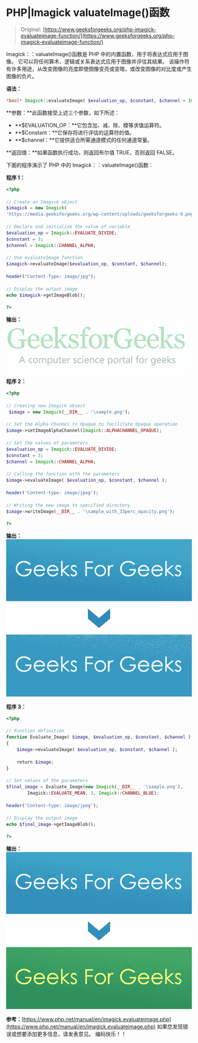 # PHP|Imagick valuateImage()函数

> Original: [https://www.geeksforgeeks.org/php-imagick-evaluateimage-function/](https://www.geeksforgeeks.org/php-imagick-evaluateimage-function/)

Imagick：：valuateImage()函数是 PHP 中的内置函数，用于将表达式应用于图像。 它可以将任何算术、逻辑或关系表达式应用于图像并评估其结果。 该操作符有许多用途，从改变图像的亮度即使图像变亮或变暗，或改变图像的对比度或产生图像的负片。

**语法：**

```php
*bool* Imagick::evaluateImage( $evaluation_op, $constant, $channel = Imagick::CHANNEL_DEFAULT )
```

**参数：**此函数接受上述三个参数，如下所述：

*   **$EVALUATION_OP：**它包含加、减、除、模等求值运算符。
*   **$Constant：**它保存将进行评估的运算符的值。
*   **$channel：**它提供适合所需通道模式的任何通道常量。

**返回值：**如果函数执行成功，则返回布尔值 TRUE，否则返回 FALSE。

下面的程序演示了 PHP 中的 Imagick：：valuateImage()函数：

**程序 1：**

```php
<?php  

// Create an Imagick object  
$imagick = new Imagick(  
'https://media.geeksforgeeks.org/wp-content/uploads/geeksforgeeks-9.png');  

// Declare and initialize the value of variable
$evaluation_op = Imagick::EVALUATE_DIVIDE;
$constant = 3;
$channel = Imagick::CHANNEL_ALPHA;

// Use evaluateImage function  
$imagick->evaluateImage($evaluation_op, $constant, $channel);  

header("Content-Type: image/jpg");  

// Display the output image  
echo $imagick->getImageBlob();  

?>  
```

**输出：**
![](img/deaea876fe3977ab94bb6dfadc3dea56.png)

**程序 2：**

```php
<?php

// Creating new Imagick object
 $image = new Imagick(__DIR__ . '\sample.png');

// Set the Alpha Channel to Opaque to facilitate Opaque operation
$image->setImageAlphaChannel(Imagick::ALPHACHANNEL_OPAQUE);

// Set the values of parameters 
$evaluation_op = Imagick::EVALUATE_DIVIDE;
$constant = 3;
$channel = Imagick::CHANNEL_ALPHA;

// Calling the function with the parameters
$image->evaluateImage( $evaluation_op, $constant, $channel );

header('Content-type: image/jpeg'); 

// Writing the new image to specified directory
$image->writeImage(__DIR__ . '\sample_with_33perc_opacity.png');

?>
```

**输出：**
![](img/b398c4b31bab38531e6fe12bfdbf0244.png)

**程序 3：**

```php
<?php

// Function definition
function Evaluate_Image( $image, $evaluation_op, $constant, $channel )
{
    $image->evaluateImage( $evaluation_op, $constant, $channel );

    return $image;
}

// Set values of the parameters 
$final_image = Evaluate_Image(new Imagick(__DIR__ . '\sample.png'),
        Imagick::EVALUATE_MEAN, 3, Imagick::CHANNEL_BLUE);

header('Content-type: image/jpeg');

// Display the output image  
echo $final_image->getImageBlob();  

?>
```

**输出：**
![](img/4ab7367af7e79eb61ee29eb3a39b10ec.png)

**参考：**[https://www.php.net/manual/en/imagick.evaluateimage.php](https://www.php.net/manual/en/imagick.evaluateimage.php)
如果您发现错误或想要添加更多信息，请发表意见。 编码快乐！！